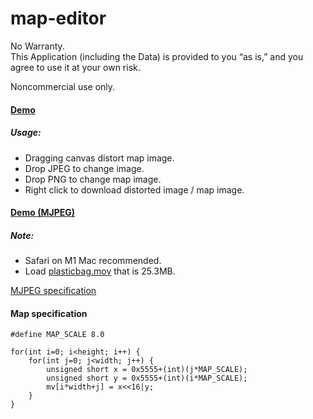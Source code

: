 # map-editor

No Warranty.    
This Application (including the Data) is provided to you “as is,” and you agree to use it at your own risk.

Noncommercial use only.

#### [Demo](https://mizt.github.io/map-editor/)

##### Usage:
* Dragging  canvas distort map image.
* Drop JPEG to change image.
* Drop PNG to change map image.
* Right click to download distorted image / map image.

#### [Demo (MJPEG)](https://mizt.github.io/map-editor/?mode=MJPEG)
##### Note: 
* Safari on M1 Mac recommended.
* Load [plasticbag.mov](https://github.com/mizt/map-editor/blob/main/docs/plasticbag.mov) that is 25.3MB.

[MJPEG specification](https://mizt.github.io/map-editor/specifications/?id=MJPEG)

#### Map specification

```
#define MAP_SCALE 8.0
```

```
for(int i=0; i<height; i++) {
	for(int j=0; j<width; j++) {
		unsigned short x = 0x5555+(int)(j*MAP_SCALE);
		unsigned short y = 0x5555+(int)(i*MAP_SCALE);
		mv[i*width+j] = x<<16|y;
	}
}
```